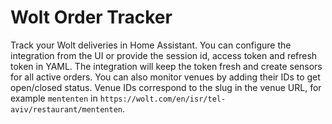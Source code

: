 # Wolt Order Tracker

Track your Wolt deliveries in Home Assistant. You can configure the integration from the UI or provide the session id, access token and refresh token in YAML. The integration will keep the token fresh and create sensors for all active orders. You can also monitor venues by adding their IDs to get open/closed status.
Venue IDs correspond to the slug in the venue URL, for example `mententen` in
`https://wolt.com/en/isr/tel-aviv/restaurant/mententen`.

